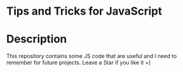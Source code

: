 # Tips and Tricks for JavaScript

# Description

This repository contains some JS code that are useful and I need to remember for future projects. Leave a Star if you like it =)
